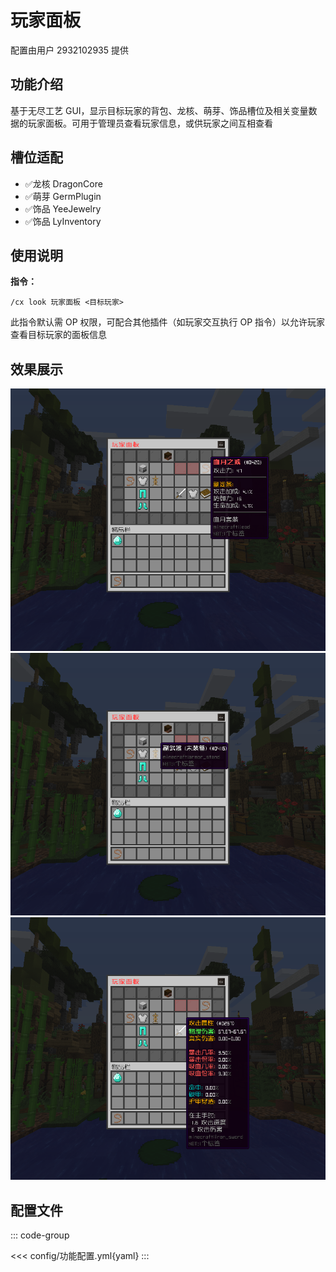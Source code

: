 # 玩家面板

配置由用户 2932102935 提供

## 功能介绍

基于无尽工艺 GUI，显示目标玩家的背包、龙核、萌芽、饰品槽位及相关变量数据的玩家面板。可用于管理员查看玩家信息，或供玩家之间互相查看

## 槽位适配

- ✅龙核 DragonCore
- ✅萌芽 GermPlugin
- ✅饰品 YeeJewelry
- ✅饰品 LyInventory

## 使用说明

**指令：**

```
/cx look 玩家面板 <目标玩家>
```

此指令默认需 OP 权限，可配合其他插件（如玩家交互执行 OP 指令）以允许玩家查看目标玩家的面板信息

## 效果展示

![img](img/img.png)
![img_1](img/img_1.png)
![img_2](img/img_2.png)

## 配置文件

::: code-group

<<< config/功能配置.yml{yaml}
:::

